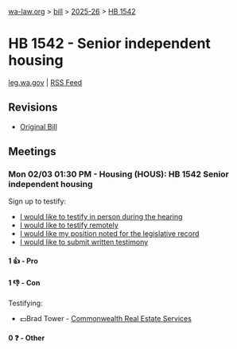 [wa-law.org](/) > [bill](/bill/) > [2025-26](/bill/2025-26/) > [HB 1542](/bill/2025-26/hb/1542/)

# HB 1542 - Senior independent housing
[leg.wa.gov](https://app.leg.wa.gov/billsummary?BillNumber=1542&Year=2025&Initiative=false) | [RSS Feed](./rss.xml)

## Revisions
* [Original Bill](1/)

## Meetings
### Mon 02/03 01:30 PM - Housing (HOUS): HB 1542 Senior independent housing
Sign up to testify:
* [I would like to testify in person during the hearing](https://app.leg.wa.gov/csi/Testifier/Add?chamber=House&mId=32644&aId=162478&caId=25446&tId=1)
* [I would like to testify remotely](https://app.leg.wa.gov/csi/Testifier/Add?chamber=House&mId=32644&aId=162478&caId=25446&tId=2)
* [I would like my position noted for the legislative record](https://app.leg.wa.gov/csi/Testifier/Add?chamber=House&mId=32644&aId=162478&caId=25446&tId=3)
* [I would like to submit written testimony](https://app.leg.wa.gov/csi/Testifier/Add?chamber=House&mId=32644&aId=162478&caId=25446&tId=4)

#### 1 👍 - Pro

#### 1 👎 - Con
Testifying:
* 💵Brad Tower - [Commonwealth Real Estate Services](/org/commonwealth_real_estate_services/)

#### 0 ❓ - Other
